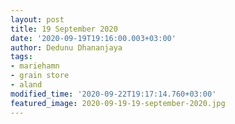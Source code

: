 ```yaml
---
layout: post
title: 19 September 2020
date: '2020-09-19T19:16:00.003+03:00'
author: Dedunu Dhananjaya
tags:
- mariehamn
- grain store
- aland
modified_time: '2020-09-22T19:17:14.760+03:00'
featured_image: 2020-09-19-19-september-2020.jpg
---
```

